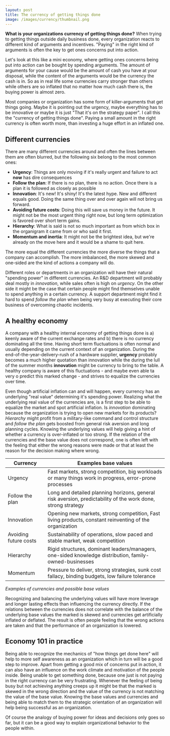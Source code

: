 ```yaml
---
layout: post
title: The currency of getting things done
image: /images/currency/thumbnail.png
---
```


**What is your organizations currency of getting things done?** When trying to getting things outside daily business done, every organization reacts to different kind of arguments and incentives. "Paying" in the right kind of arguments is often the key to get ones concerns put into action. 

Let's look at this like a mini economy, where getting ones concerns being put into action can be bought by spending arguments. The amount of arguments for your cause would be the amount of cash you have at your disposal, while the content of the arguments would be the currency the cash is in. So as in real life some currencies carry stronger than others while others are so inflated that no matter how much cash there is, the buying power is almost zero. 

Most companies or organization has some form of killer-arguments that get things going. Maybe it is pointing out the urgency, maybe everything has to be innovative or maybe it is just "That it's on the strategy paper". I call this the "currency of getting things done". Paying a small amount in the right currency is often worth more, than investing a huge effort in an inflated one. 

## Different currencies 

There are many different currencies around and often the lines between them are often blurred, but the following six belong to the most common ones:

* **Urgency**: Things are only moving if it's really urgent and failure to act **now** has dire consequences
* **Follow the plan**: If there is no plan, there is no action. Once there is a plan it is followed as closely as possible
* **Innovation**: It's new! It's shiny! It's the latest hype. New and different equals good. Doing the same thing over and over again will not bring us forward.
* **Avoiding future costs**: Doing this will save us money in the future. It might not be the most urgent thing right now, but long term optimization is favored over short term gains. 
* **Hierarchy**: What is said is not so much important as from which box in the organigram it came from or who said it first.
* **Momentum and inertia**: It might not be the brightest idea, but we're already on the move here and it would be a shame to quit here. 

The more equal the different currencies the more diverse the things that a company can accomplish. The more imbalanced, the more skewed and one-sided are the kind of actions a company will do. 


Different roles or departments in an organization will have their natural "spending power" in different currencies. An R&D department will probably deal mostly in *innovation*, while sales often is high on *urgency*. On the other side it might be the case that certain people might find themselves unable to spend anything in a certain currency. A support department might find it hard to spend *follow the plan* when  being very busy at executing their core business of overcoming chaotic incidents. 

## A healthy economy

A company with a healthy internal economy of getting things done is a) keenly aware of the current exchange rates and b) there is no currency dominating all the time. Having short term fluctuations is often normal and usually depending on the current context of an organization. During the end-of-the-year-delivery-rush of a hardware supplier, **urgency** probably becomes a much higher quotation than innovation while the during the lull of the summer months **innovation** might be currency to bring to the table. A healthy company is aware of this fluctuations - and maybe even able ta very o predict this marked change - and strives to equalize the currencies over time. 

Even though artificial inflation can and will happen, every currency has an underlying "real value" determining it's spending power. 
Realizing what the underlying real value of the currencies are, is a first step to be able to equalize the market and spot artificial inflation.
Is *innovation* dominating because the organization is trying to open new markets for its products? *Hierarchy* might profit from a military-like command and control structure and *follow the plan* gets boosted from general risk aversion and long planning cycles. Knowing the underlying values will help giving a hint of whether a currency is over-inflated or too strong. If the relation of the currencies and the base value does not correspond, one is often left with the feeling that either the wrong reasons were made or that at least the reason for the decision making where wrong. 


| Currency              | Examples base values                                                                                         |
| --------------------- | ------------------------------------------------------------------------------------------------------------ |
| Urgency               | Fast markets, strong competition, big workloads or many things work in progress, error-prone processes       |
| Follow the plan       | Long and detailed planning horizons, general risk aversion, predictability of the work done, strong strategy |
| Innovation            | Opening new markets, strong competition, Fast living products, constant reinventing of the organization      |
| Avoiding future costs | Sustainability of operations, slow paced and stable market, weak competition                                 |
| Hierarchy             | Rigid structures, dominant leaders/managers, one-sided knowledge distribution, family-owned-businesses      |
| Momentum              | Pressure to deliver, strong strategies, sunk cost fallacy, binding budgets, low failure tolerance            |

*Examples of currencies and possible base values*

Recognizing and balancing the underlying values will have more  leverage and longer lasting effects than influencing the currency directly. If the relations between the currencies does not correlate with the balance of the underlying base values the marked is skewed and currencies get artificially inflated or deflated. The result is often people feeling that the wrong actions are taken and that the performance of an organization is lowered. 

## Economy 101 in practice 

Being able to recognize the mechanics of "how things get done here" will help to more self awareness as an organization which in turn will be a good step to improve. Apart from getting a good mix of concerns put in action, it can also have an influence on the work climate and motivation of the people inside. Being unable to get something done, because one just is not paying in the right currency can be very frustrating. 
Whenever the feeling of being busy but not achieving anything creeps up it might be that the marked is skewed in the wrong direction and the value of the currency is not matching the value of the base value. Knowing the base values and currencies and being able to match them to the strategic orientation of an organization will help being successful as an organization. 

Of course the analogy of buying power for ideas and decisions only goes so far, but it can be a good way to explain organizational behavior to the people within. 



